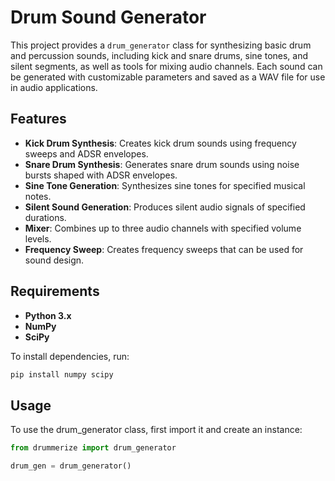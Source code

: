 # Drum Sound Generator

This project provides a `drum_generator` class for synthesizing basic drum and percussion sounds, including kick and snare drums, sine tones, and silent segments, as well as tools for mixing audio channels. Each sound can be generated with customizable parameters and saved as a WAV file for use in audio applications.

## Features

- **Kick Drum Synthesis**: Creates kick drum sounds using frequency sweeps and ADSR envelopes.
- **Snare Drum Synthesis**: Generates snare drum sounds using noise bursts shaped with ADSR envelopes.
- **Sine Tone Generation**: Synthesizes sine tones for specified musical notes.
- **Silent Sound Generation**: Produces silent audio signals of specified durations.
- **Mixer**: Combines up to three audio channels with specified volume levels.
- **Frequency Sweep**: Creates frequency sweeps that can be used for sound design.

## Requirements

- **Python 3.x**
- **NumPy**
- **SciPy**

To install dependencies, run:
```bash
pip install numpy scipy
```

## Usage

To use the drum_generator class, first import it and create an instance:
```python
from drummerize import drum_generator

drum_gen = drum_generator()
```
